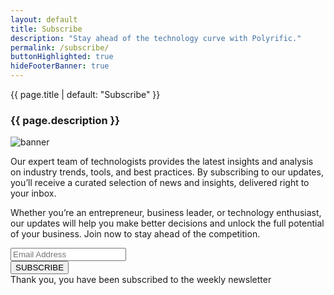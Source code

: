 ```yaml
---
layout: default
title: Subscribe
description: "Stay ahead of the technology curve with Polyrific."
permalink: /subscribe/
buttonHighlighted: true
hideFooterBanner: true
---
```


<div class="subscription">
  <p class="subscription-title">{{ page.title | default: "Subscribe" }}</p>
  <h3 class="subscription-description">{{ page.description }}</h3>
  <div class="subscription-banner">
    <div class="subscription-banner-image">
      <img src="/assets/images/subscription.svg"  alt="banner">
    </div>
    <div class="subscription-banner-text">
      <p>
        Our expert team of technologists provides the latest insights and analysis on industry trends, tools, and best practices. By subscribing to our updates, you’ll receive a curated selection of news and insights, delivered right to your inbox.
      </p>
      <p>
        Whether you’re an entrepreneur, business leader, or technology enthusiast, our updates will help you make better decisions and unlock the full potential of your business. Join now to stay ahead of the competition.
      </p>
      <div class="subscription-box">
        <div class="subscription-box-control">
          <input id="email-id" type="text" class="subscription-box-input" placeholder="Email Address">
          <div id="button-box-id" class="subscription-box-button">
            <button id="subscribe-button-id" class="g-recaptcha" data-sitekey="{{ site.SITE_KEY }}"  data-callback='onSubmit' data-action='submit'>SUBSCRIBE</button>
          </div>
        </div>
        <div id="subscribe-error-id" class="subscription-box-validation"></div>
      </div>
    </div>
  </div>
  <div id="subscribe-result-id" class="subscription-box-result-success">Thank you, you have been subscribed to the weekly newsletter</div>
</div>